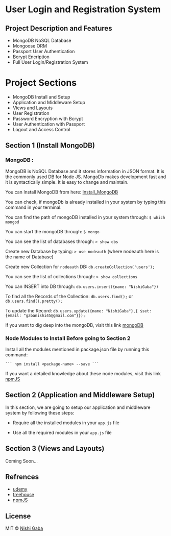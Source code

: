 # User Login and Registration System


## Project Description and Features

* MongoDB NoSQL Database
* Mongoose ORM
* Passport User Authentication
* Bcrypt Encription
* Full User Login/Registration System


# Project Sections

* MongoDB Install and Setup
* Application and Middleware Setup
* Views and Layouts
* User Registration
* Password Encryption with Bcrypt
* User Authentication with Passport
* Logout and Access Control


## Section 1 (Install MongoDB)

### MongoDB :

MongoDB is NoSQL Database and it stores information in JSON format. It is the commonly used DB for Node JS.
MongoDb makes development fast and it is syntactically simple. It is easy to change and maintain.

You  can Install MongoDB from here: [Install_MongoDB](https://docs.mongodb.com/manual/installation/)

You can check, if mongoDb is already installed in your system by typing this command in your terminal: 

You can find the path of mongoDB installed in your system through: ```$ which mongod``` 

You can start the mongoDB through: ```$ mongo```

You can see the list of databases through: ```> show dbs```

Create new Database by typing: ```> use nodeauth``` (where nodeauth here is the name of Database)

Create new Collection for ```nodeauth``` DB: ```db.createCollection('users');```

You can see the list of collections through: ```> show collections```

You can INSERT into DB through: ```db.users.insert({name: "NishiGaba"})```

To find all the Records of the Collection: ```db.users.find();``` or ```db.users.find().pretty();```

To update the Record: ``` db.users.update({name: "NishiGaba"},{ $set: {email: "gabanishi45@gmail.com"}}); ```

If you want to dig deep into the mongoDB, visit this link [mongoDB](https://docs.mongodb.com/?_ga=2.25510269.1120633829.1507739544-13259898.1499097785)

### Node Modules to Install Before going to Section 2

Install all the modules mentioned in package.json file by running this command: 

	``` npm install <package-name> --save ```

If you want a detailed knowledge about these node modules, visit this link [npmJS](https://www.npmjs.com)


## Section 2 (Application and Middleware Setup)

In this section, we are going to setup our application and middleware system by following these steps:

* Require all the installed modules in your ``` app.js ``` file

* Use all the required modules in your ``` app.js ``` file

## Section 3 (Views and Layouts)

Coming Soon...


## Refrences

* [udemy](https://www.udemy.com/)
* [treehouse](https://teamtreehouse.com/home)
* [npmJS](https://www.npmjs.com)


## License

MIT © [Nishi Gaba](https://github.com/NishiGaba)



